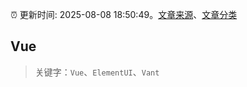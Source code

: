 :alarm_clock: 更新时间: 2025-08-08 18:50:49。[文章来源](/README.md)、[文章分类](/TAGS.md)

## Vue


> 关键字：`Vue`、`ElementUI`、`Vant`



